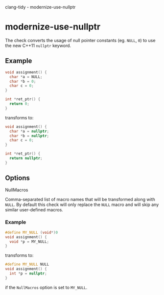 clang-tidy - modernize-use-nullptr

</div>

# modernize-use-nullptr

The check converts the usage of null pointer constants (eg. `NULL`, `0`)
to use the new C++11 `nullptr` keyword.

## Example

``` c++
void assignment() {
  char *a = NULL;
  char *b = 0;
  char c = 0;
}

int *ret_ptr() {
  return 0;
}
```

transforms to:

``` c++
void assignment() {
  char *a = nullptr;
  char *b = nullptr;
  char c = 0;
}

int *ret_ptr() {
  return nullptr;
}
```

## Options

<div class="option">

NullMacros

Comma-separated list of macro names that will be transformed along with
`NULL`. By default this check will only replace the `NULL` macro and
will skip any similar user-defined macros.

</div>

### Example

``` c++
#define MY_NULL (void*)0
void assignment() {
  void *p = MY_NULL;
}
```

transforms to:

``` c++
#define MY_NULL NULL
void assignment() {
  int *p = nullptr;
}
```

if the `NullMacros` option is set to `MY_NULL`.
